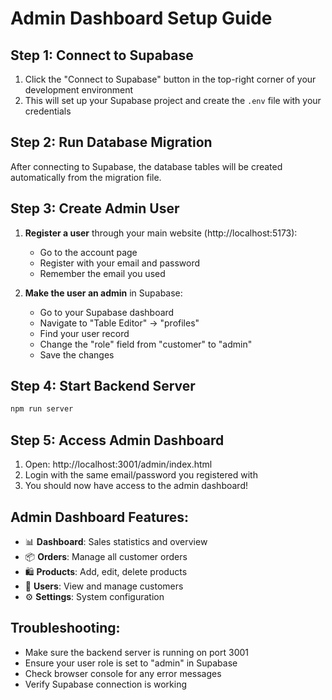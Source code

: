 # Admin Dashboard Setup Guide

## Step 1: Connect to Supabase
1. Click the "Connect to Supabase" button in the top-right corner of your development environment
2. This will set up your Supabase project and create the `.env` file with your credentials

## Step 2: Run Database Migration
After connecting to Supabase, the database tables will be created automatically from the migration file.

## Step 3: Create Admin User
1. **Register a user** through your main website (http://localhost:5173):
   - Go to the account page
   - Register with your email and password
   - Remember the email you used

2. **Make the user an admin** in Supabase:
   - Go to your Supabase dashboard
   - Navigate to "Table Editor" → "profiles"
   - Find your user record
   - Change the "role" field from "customer" to "admin"
   - Save the changes

## Step 4: Start Backend Server
```bash
npm run server
```

## Step 5: Access Admin Dashboard
1. Open: http://localhost:3001/admin/index.html
2. Login with the same email/password you registered with
3. You should now have access to the admin dashboard!

## Admin Dashboard Features:
- 📊 **Dashboard**: Sales statistics and overview
- 📦 **Orders**: Manage all customer orders
- 🛍️ **Products**: Add, edit, delete products
- 👥 **Users**: View and manage customers
- ⚙️ **Settings**: System configuration

## Troubleshooting:
- Make sure the backend server is running on port 3001
- Ensure your user role is set to "admin" in Supabase
- Check browser console for any error messages
- Verify Supabase connection is working